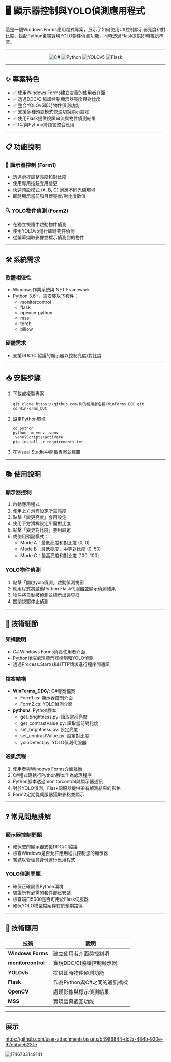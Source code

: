 # 🖥️ 顯示器控制與YOLO偵測應用程式

這是一個Windows Forms應用程式專案，展示了如何使用C#控制顯示器亮度和對比度、搭配Python後端實現YOLO物件偵測功能，同時透過Flask提供即時視訊串流。

---

<p align="center">
  <img src="https://img.shields.io/badge/C%23-.NET%20Framework-purple.svg?logo=csharp&logoColor=white" alt="C#">
  <img src="https://img.shields.io/badge/Python-3.6+-blue.svg?logo=python&logoColor=white" alt="Python">
  <img src="https://img.shields.io/badge/YOLOv5-%23FF0000.svg?logo=pytorch&logoColor=white" alt="YOLOv5">
  <img src="https://img.shields.io/badge/Flask-%23000000.svg?logo=flask&logoColor=white" alt="Flask">
</p>

---

## ✨ 專案特色

- ✅ 使用Windows Forms建立友善的使用者介面
- ✅ 透過DDC/CI協議控制顯示器亮度與對比度
- ✅ 整合YOLOv5即時物件偵測功能
- ✅ 支援多種預設模式快速切換顯示設定
- ✅ 使用Flask提供視訊串流與物件偵測結果
- ✅ C#與Python跨語言整合應用

---

## 📋 功能說明

### 🔆 顯示器控制 (Form1)
- 透過滑桿調整亮度和對比度
- 使用專用按鈕套用變更
- 快速預設模式 (A, B, C) 適應不同光線環境
- 即時顯示當前和目標亮度/對比度數值

### 🔍 YOLO物件偵測 (Form2)
- 在獨立視窗中啟動物件偵測
- 使用YOLOv5進行即時物件偵測
- 從螢幕擷取影像並標示偵測到的物件

---

## 🛠️ 系統需求

### 軟體相依性
- Windows作業系統與.NET Framework
- Python 3.6+，需安裝以下套件：
  - monitorcontrol
  - flask
  - opencv-python
  - mss
  - torch
  - pillow

### 硬體需求
- 支援DDC/CI協議的顯示器以控制亮度/對比度

---

## 📥 安裝步驟

1. 下載或複製專案
   ```
   git clone https://github.com/你的使用者名稱/WinForms_DDC.git
   cd WinForms_DDC
   ```

2. 設定Python環境
   ```
   cd python
   python -m venv .venv
   .venv\Scripts\activate
   pip install -r requirements.txt
   ```

3. 在Visual Studio中開啟專案並建置

---

## 📚 使用說明

### 顯示器控制
1. 啟動應用程式
2. 使用上方滑桿設定所需亮度
3. 點擊「變更亮度」套用設定
4. 使用下方滑桿設定所需對比度
5. 點擊「變更對比度」套用設定
6. 或使用預設模式：
   - Mode A：最低亮度和對比度 (0, 0)
   - Mode B：最低亮度，中等對比度 (0, 50)
   - Mode C：最高亮度和對比度 (100, 100)

### YOLO物件偵測
1. 點擊「開啟yolo偵測」啟動偵測視窗
2. 應用程式將啟動Python Flask伺服器並顯示偵測結果
3. 物件將自動被偵測並標示出邊界框
4. 關閉視窗停止偵測

---

## 🧩 技術細節

### 架構說明
- C# Windows Forms負責使用者介面
- Python後端處理顯示器控制和YOLO偵測
- 透過Process.Start()和HTTP請求進行程序間通訊

### 檔案結構
- **WinForms_DDC/**: C#專案檔案
  - Form1.cs: 顯示器控制介面
  - Form2.cs: YOLO偵測介面
- **python/**: Python腳本
  - get_brightness.py: 讀取當前亮度
  - get_contrastValue.py: 讀取當前對比度
  - set_brightness.py: 設定亮度
  - set_contrastValue.py: 設定對比度
  - yoloDetect.py: YOLO偵測伺服器

### 通訊流程
1. 使用者與Windows Forms介面互動
2. C#程式碼執行Python腳本作為處理程序
3. Python腳本透過monitorcontrol與顯示器通訊
4. 對於YOLO偵測，Flask伺服器提供帶有偵測結果的影格
5. Form2定期從伺服器獲取影格並顯示

---

## ❓ 常見問題排解

### 顯示器控制問題
- 確保您的顯示器支援DDC/CI協議
- 檢查Windows是否允許應用程式控制您的顯示器
- 嘗試以管理員身份運行應用程式

### YOLO偵測問題
- 確保正確設置Python環境
- 驗證所有必需的套件都已安裝
- 檢查端口5000是否可用於Flask伺服器
- 確保YOLO模型檔案存在於預期路徑


---

## 💎 技術應用

| 技術 | 說明 |
|------|------|
| **Windows Forms** | 建立使用者介面與控制項 |
| **monitorcontrol** | 實現DDC/CI協議控制顯示器 |
| **YOLOv5** | 提供即時物件偵測功能 |
| **Flask** | 作為Python與C#之間的通訊橋樑 |
| **OpenCV** | 處理影像與標示偵測結果 |
| **MSS** | 實現螢幕截圖功能 |

---

## 展示



https://github.com/user-attachments/assets/b4986844-dc2a-484b-920e-92ebbde6231e



![1746733149141](https://github.com/user-attachments/assets/0eaa9770-7a1b-4da9-ac01-74ba13a4be2d)
